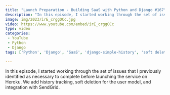 ```yaml
---
title: "Launch Preparation - Building SaaS with Python and Django #167"
description: "In this episode, I started working through the set of issues that I previously identified as necessary to complete before launching the service on Heroku. We add history tracking, soft deletion for the user model, and integration with SendGrid."
image: img/2023/irE_crggOCc.jpg
video: https://www.youtube.com/embed/irE_crggOCc
type: video
categories:
 - YouTube
 - Python
 - Django
tags: ['Python', 'Django', 'SaaS', 'django-simple-history', 'soft deletion', 'SendGrid']

---
```


In this episode, I started working through the set of issues that I previously identified as necessary to complete before launching the service on Heroku. We add history tracking, soft deletion for the user model, and integration with SendGrid.
